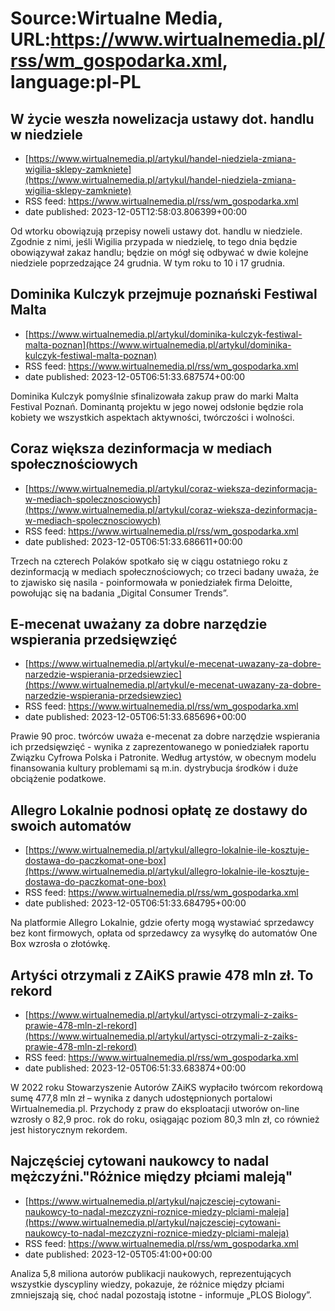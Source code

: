 # Source:Wirtualne Media, URL:https://www.wirtualnemedia.pl/rss/wm_gospodarka.xml, language:pl-PL

## W życie weszła nowelizacja ustawy dot. handlu w niedziele
 - [https://www.wirtualnemedia.pl/artykul/handel-niedziela-zmiana-wigilia-sklepy-zamkniete](https://www.wirtualnemedia.pl/artykul/handel-niedziela-zmiana-wigilia-sklepy-zamkniete)
 - RSS feed: https://www.wirtualnemedia.pl/rss/wm_gospodarka.xml
 - date published: 2023-12-05T12:58:03.806399+00:00

Od wtorku obowiązują przepisy noweli ustawy dot. handlu w niedziele. Zgodnie z nimi, jeśli Wigilia przypada w niedzielę, to tego dnia będzie obowiązywał zakaz handlu; będzie on mógł się odbywać w dwie kolejne niedziele poprzedzające 24 grudnia. W tym roku to 10 i 17 grudnia.

## Dominika Kulczyk przejmuje poznański Festiwal Malta
 - [https://www.wirtualnemedia.pl/artykul/dominika-kulczyk-festiwal-malta-poznan](https://www.wirtualnemedia.pl/artykul/dominika-kulczyk-festiwal-malta-poznan)
 - RSS feed: https://www.wirtualnemedia.pl/rss/wm_gospodarka.xml
 - date published: 2023-12-05T06:51:33.687574+00:00

Dominika Kulczyk pomyślnie sfinalizowała zakup praw do marki Malta Festival Poznań. Dominantą projektu w jego nowej odsłonie będzie rola kobiety we wszystkich aspektach aktywności, twórczości i wolności.

## Coraz większa dezinformacja w mediach społecznościowych
 - [https://www.wirtualnemedia.pl/artykul/coraz-wieksza-dezinformacja-w-mediach-spolecznosciowych](https://www.wirtualnemedia.pl/artykul/coraz-wieksza-dezinformacja-w-mediach-spolecznosciowych)
 - RSS feed: https://www.wirtualnemedia.pl/rss/wm_gospodarka.xml
 - date published: 2023-12-05T06:51:33.686611+00:00

Trzech na czterech Polaków spotkało się w ciągu ostatniego roku z dezinformacją w mediach społecznościowych; co trzeci badany uważa, że to zjawisko się nasila - poinformowała w poniedziałek firma Deloitte, powołując się na badania „Digital Consumer Trends”.

## E-mecenat uważany za dobre narzędzie wspierania przedsięwzięć
 - [https://www.wirtualnemedia.pl/artykul/e-mecenat-uwazany-za-dobre-narzedzie-wspierania-przedsiewziec](https://www.wirtualnemedia.pl/artykul/e-mecenat-uwazany-za-dobre-narzedzie-wspierania-przedsiewziec)
 - RSS feed: https://www.wirtualnemedia.pl/rss/wm_gospodarka.xml
 - date published: 2023-12-05T06:51:33.685696+00:00

Prawie 90 proc. twórców uważa e-mecenat za dobre narzędzie wspierania ich przedsięwzięć - wynika z zaprezentowanego w poniedziałek raportu Związku Cyfrowa Polska i Patronite. Według artystów, w obecnym modelu finansowania kultury problemami są m.in. dystrybucja środków i duże obciążenie podatkowe.

## Allegro Lokalnie podnosi opłatę ze dostawy do swoich automatów
 - [https://www.wirtualnemedia.pl/artykul/allegro-lokalnie-ile-kosztuje-dostawa-do-paczkomat-one-box](https://www.wirtualnemedia.pl/artykul/allegro-lokalnie-ile-kosztuje-dostawa-do-paczkomat-one-box)
 - RSS feed: https://www.wirtualnemedia.pl/rss/wm_gospodarka.xml
 - date published: 2023-12-05T06:51:33.684795+00:00

Na platformie Allegro Lokalnie, gdzie oferty mogą wystawiać sprzedawcy bez kont firmowych, opłata od sprzedawcy za wysyłkę do automatów One Box wzrosła o złotówkę.

## Artyści otrzymali z ZAiKS prawie 478 mln zł. To rekord
 - [https://www.wirtualnemedia.pl/artykul/artysci-otrzymali-z-zaiks-prawie-478-mln-zl-rekord](https://www.wirtualnemedia.pl/artykul/artysci-otrzymali-z-zaiks-prawie-478-mln-zl-rekord)
 - RSS feed: https://www.wirtualnemedia.pl/rss/wm_gospodarka.xml
 - date published: 2023-12-05T06:51:33.683874+00:00

W 2022 roku Stowarzyszenie Autorów ZAiKS wypłaciło twórcom rekordową sumę 477,8 mln zł – wynika z danych udostępnionych portalowi Wirtualnemedia.pl. Przychody z praw do eksploatacji utworów on-line wzrosły o 82,9 proc. rok do roku, osiągając poziom 80,3 mln zł, co również jest historycznym rekordem.

## Najczęściej cytowani naukowcy to nadal mężczyźni."Różnice między płciami maleją"
 - [https://www.wirtualnemedia.pl/artykul/najczesciej-cytowani-naukowcy-to-nadal-mezczyzni-roznice-miedzy-plciami-maleja](https://www.wirtualnemedia.pl/artykul/najczesciej-cytowani-naukowcy-to-nadal-mezczyzni-roznice-miedzy-plciami-maleja)
 - RSS feed: https://www.wirtualnemedia.pl/rss/wm_gospodarka.xml
 - date published: 2023-12-05T05:41:00+00:00

Analiza 5,8 miliona autorów publikacji naukowych, reprezentujących wszystkie dyscypliny wiedzy, pokazuje, że różnice między płciami zmniejszają się, choć nadal pozostają istotne - informuje „PLOS Biology”.

